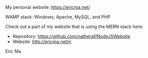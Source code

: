 My personal website: https://ericma.net/

WAMP stack: Windows, Apache, MySQL, and PHP

Check out a part of my website that is using the MERN stack here: 
* Repository: https://github.com/natheraf/NodeJSWebsite
* Website: http://ericma.net/n

Eric Ma
